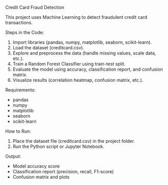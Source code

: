 Credit Card Fraud Detection


This project uses Machine Learning to detect fraudulent credit card transactions.

Steps in the Code:
1. Import libraries (pandas, numpy, matplotlib, seaborn, scikit-learn).
2. Load the dataset (creditcard.csv).
3. Explore and preprocess the data (handle missing values, scale data, etc.).
4. Train a Random Forest Classifier using train-test split.
5. Evaluate the model using accuracy, classification report, and confusion matrix.
6. Visualize results (correlation heatmap, confusion matrix, etc.).

Requirements:
- pandas
- numpy
- matplotlib
- seaborn
- scikit-learn

How to Run:
1. Place the dataset file (creditcard.csv) in the project folder.
2. Run the Python script or Jupyter Notebook.

Output:
- Model accuracy score
- Classification report (precision, recall, F1-score)
- Confusion matrix and plots




